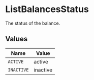 # ListBalancesStatus

The status of the balance.


## Values

| Name       | Value      |
| ---------- | ---------- |
| `ACTIVE`   | active     |
| `INACTIVE` | inactive   |